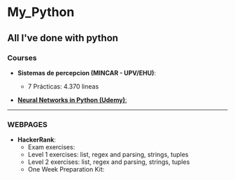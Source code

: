 # My_Python
All I've done with python
---
### Courses
+ __Sistemas de percepcion (MINCAR - UPV/EHU)__:
    - 7 Prácticas: 4.370 lineas

+ [__Neural Networks in Python (Udemy)__:](https://github.com/SPoVi/Neural-Networks_in_Python_Udemy)




---
### WEBPAGES
+ __HackerRank__:
    - Exam exercises:
    - Level 1 exercises: list, regex and parsing, strings, tuples
    - Level 2 exercises: list, regex and parsing, strings, tuples
    - One Week Preparation Kit:

